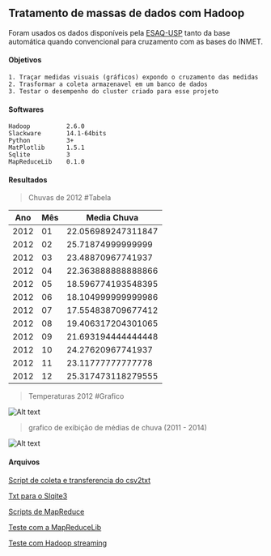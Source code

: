 ## Tratamento de massas de dados com Hadoop

Foram usados os dados disponíveis pela [ESAQ-USP](http://www.leb.esalq.usp.br/base.html) 
tanto da base automática quando convencional para cruzamento com as bases do INMET.

#### Objetivos
	1. Traçar medidas visuais (gráficos) expondo o cruzamento das medidas
	2. Trasformar a coleta armazenavel em um banco de dados
	3. Testar o desempenho do cluster criado para esse projeto

#### Softwares
	Hadoop 			2.6.0
	Slackware		14.1-64bits
	Python			3+
	MatPlotlib		1.5.1
	Sqlite			3
	MapReduceLib	0.1.0
	
#### Resultados

> Chuvas de 2012 #Tabela


|Ano|Mês|Media Chuva|
|---|---|---|
|2012|01|22.056989247311847|
|2012|02|25.71874999999999|
|2012|03|23.48870967741937|
|2012|04|22.363888888888866|
|2012|05|18.596774193548395|
|2012|06|18.104999999999986|
|2012|07|17.554838709677412|
|2012|08|19.406317204301065|
|2012|09|21.693194444444448|
|2012|10|24.27620967741937|
|2012|11|23.11777777777778|
|2012|12|25.317473118279555|

> Temperaturas 2012 #Grafico

![Alt text](https://lh6.googleusercontent.com/-B4E7O-7K1o0/VYD265TItdI/AAAAAAAADyQ/6_ONeYWkX9A/w1044-h519-no/alegria.jgp.png)


> grafico de exibição de médias de chuva (2011 - 2014)

![Alt text](https://lh3.googleusercontent.com/-iiXVqnUsNnQ/VaSH8AKQ9eI/AAAAAAAAD5Q/4i-RwZN3U0s/w1044-h503-no/chuva.png)

#### Arquivos
[Script de coleta e transferencia do csv2txt](https://github.com/z4r4tu5tr4/Hadoop-diario/tree/master/Projetos/metereologia/coleta)
	
[Txt para o Slqite3](https://github.com/z4r4tu5tr4/Hadoop-diario/blob/master/Projetos/metereologia/txt_2_sqlite.py)
	
[Scripts de MapReduce](https://github.com/z4r4tu5tr4/Hadoop-diario/tree/master/Projetos/metereologia/cruzamento)
	
[Teste com a MapReduceLib](https://github.com/z4r4tu5tr4/Hadoop-diario/blob/master/Projetos/metereologia/cruzamento/cruzamento_plot.py)

[Teste com Hadoop streaming](https://github.com/z4r4tu5tr4/Hadoop-diario/blob/master/Projetos/metereologia/hadoop_map_reduce.sh)

